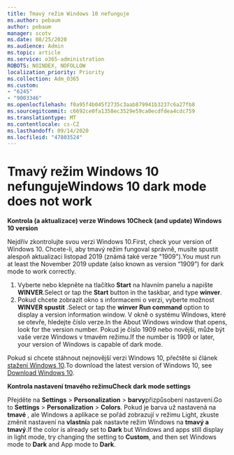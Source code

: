 ```yaml
---
title: Tmavý režim Windows 10 nefunguje
ms.author: pebaum
author: pebaum
manager: scotv
ms.date: 08/25/2020
ms.audience: Admin
ms.topic: article
ms.service: o365-administration
ROBOTS: NOINDEX, NOFOLLOW
localization_priority: Priority
ms.collection: Adm_O365
ms.custom:
- "6245"
- "9003346"
ms.openlocfilehash: f0a95f4b045f2735c3aab879941b3237c6a27fb8
ms.sourcegitcommit: c6692ce0fa1358ec3529e59ca0ecdfdea4cdc759
ms.translationtype: MT
ms.contentlocale: cs-CZ
ms.lasthandoff: 09/14/2020
ms.locfileid: "47803524"
---
```

# <a name="windows-10-dark-mode-does-not-work"></a><span data-ttu-id="b3381-102">Tmavý režim Windows 10 nefunguje</span><span class="sxs-lookup"><span data-stu-id="b3381-102">Windows 10 dark mode does not work</span></span>

<span data-ttu-id="b3381-103">**Kontrola (a aktualizace) verze Windows 10**</span><span class="sxs-lookup"><span data-stu-id="b3381-103">**Check (and update) Windows 10 version**</span></span>

<span data-ttu-id="b3381-104">Nejdřív zkontrolujte svou verzi Windows 10.</span><span class="sxs-lookup"><span data-stu-id="b3381-104">First, check your version of Windows 10.</span></span> <span data-ttu-id="b3381-105">Chcete-li, aby tmavý režim fungoval správně, musíte spustit alespoň aktualizaci listopad 2019 (známá také verze "1909").</span><span class="sxs-lookup"><span data-stu-id="b3381-105">You must run at least the November 2019 update (also known as version “1909”) for dark mode to work correctly.</span></span>  

1. <span data-ttu-id="b3381-106">Vyberte nebo klepněte na tlačítko **Start** na hlavním panelu a napište  **WINVER**.</span><span class="sxs-lookup"><span data-stu-id="b3381-106">Select or tap the **Start** button in the taskbar, and type  **winver**.</span></span> 
2. <span data-ttu-id="b3381-107">Pokud chcete zobrazit okno s informacemi o verzi, vyberte možnost **WINVER spustit** .</span><span class="sxs-lookup"><span data-stu-id="b3381-107">Select or tap the **winver Run command** option to display a version information window.</span></span>
    <span data-ttu-id="b3381-108">V okně o systému Windows, které se otevře, hledejte číslo verze.</span><span class="sxs-lookup"><span data-stu-id="b3381-108">In the About Windows window that opens, look for the version number.</span></span> <span data-ttu-id="b3381-109">Pokud je číslo 1909 nebo novější, může být vaše verze Windows v tmavém režimu.</span><span class="sxs-lookup"><span data-stu-id="b3381-109">If the number is 1909 or later, your version of Windows is capable of dark mode.</span></span>

<span data-ttu-id="b3381-110">Pokud si chcete stáhnout nejnovější verzi Windows 10, přečtěte si článek [stažení Windows 10](https://www.microsoft.com/software-download/windows10).</span><span class="sxs-lookup"><span data-stu-id="b3381-110">To download the latest version of Windows 10, see [Download Windows 10](https://www.microsoft.com/software-download/windows10).</span></span>

<span data-ttu-id="b3381-111">**Kontrola nastavení tmavého režimu**</span><span class="sxs-lookup"><span data-stu-id="b3381-111">**Check dark mode settings**</span></span>

<span data-ttu-id="b3381-112">Přejděte na **Settings**  >  **Personalization**  >  **barvy**přizpůsobení nastavení.</span><span class="sxs-lookup"><span data-stu-id="b3381-112">Go to **Settings** > **Personalization** > **Colors**.</span></span> <span data-ttu-id="b3381-113">Pokud je barva už nastavená na  **tmavé** , ale Windows a aplikace se pořád zobrazují v režimu Light, zkuste změnit nastavení na  **vlastní**a pak nastavte režim Windows na **tmavý a** **tmavý**.</span><span class="sxs-lookup"><span data-stu-id="b3381-113">If the color is already set to  **Dark** but Windows and apps still display in light mode, try changing the setting to  **Custom**, and then set Windows mode to **Dark** and App mode to **Dark**.</span></span>